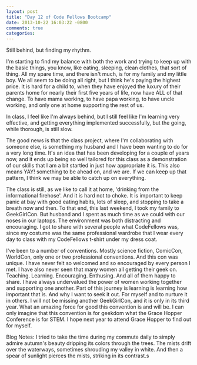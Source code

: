 ```yaml
---
layout: post
title: "Day 12 of Code Fellows Bootcamp"
date: 2013-10-22 16:03:22 -0800
comments: true
categories: 
---
```


  Still behind, but finding my rhythm.

  I'm starting to find my balance with both the work and trying to keep up
with the basic things, you know, like eating, sleeping, clean clothes, that
sort of thing. All my spare time, and there isn't much, is for my family and
my little boy. We all seem to be doing all right, but I think he's paying the
highest price. It is hard for a child to, when they have enjoyed the luxury of
their parents home for nearly their first five years of life, now have ALL
of that change. To have mama working, to have papa working, to have uncle
working, and only one at home supporting the rest of us.

  In class, I feel like I'm always behind, but I still feel like I'm learning
very effective, and getting everything implemented successfully, but the
going, while thorough, is still slow.

  The good news is that the class project, where I'm collaborating with
someone else, is something my husband and I have been wanting to do for a
very long time.  It's an idea that has been developing for a couple of years
now, and it ends up being so well tailored for this class as a demonstration
of our skills that I am a bit startled in just how appropriate it is. This
also means YAY! something to be ahead on, and we are. If we can keep up that
pattern, I think we may be able to catch up on everything.

  The class is still, as we like to call it at home, 'drinking from the
informational firehose'. And it is hard not to choke. It is important to keep
panic at bay with good eating habits, lots of sleep, and stopping to take a
breath now and then.  To that end, this last weekend, I took my family to
GeekGirlCon. But husband and I spent as much time as we could with our noses
in our laptops. The environment was both distracting and encouraging. I got to
share with several people what CodeFellows was, since my costume was the same
professional wardrobe that I wear every day to class with my CodeFellows
t-shirt under my dress coat.

  I've been to a number of conventions. Mostly science fiction, ComicCon,
WorldCon, only one or two professional conventions.  And this con was
unique. I have never felt so welcomed and so encouraged by every person I
met. I have also never seen that many women all getting their geek on.
Teaching.  Learning.  Encouraging.  Enthusing.  And all of them happy to
share. I have always undervalued the power of women working together and
supporting one another. Part of this journey is learning is learning how
important that is. And why I want to seek it out.  For myself and to nurture
it in others. I will not be missing another GeekGirlCon, and it is only in its
third year.  What an amazing force for good this convention is and will be.
I can only imagine that this convention is for geekdom what the Grace Hopper
Conference is for STEM.  I hope next year to attend Grace Hopper to find out
for myself.

Blog Notes: I tried to take the time during my commute daily to simply admire
autumn's beauty dripping its colors through the trees. The mists drift over
the waterways, sometimes shrouding my valley in white. And then a spear of
sunlight pierces the mists, striking in its contrast.s